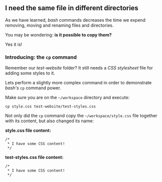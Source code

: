 ## I need the same file in different directories

As we have learned, _bash_ commands decreases the time we expend removing, moving and renaming files and directories. 

You may be wondering: __is it possible to copy them?__

Yes it is!

### Introducing: the `cp` command

Remember our _test-website_ folder? It still needs a _CSS stylesheet_ file for adding some styles to it.

Lets perform a slightly more complex command in order to demonstrate _bash's_ `cp` command power.

Make sure you are on the `~/workspace` directory and execute:

```
cp style.css test-website/test-styles.css
```

Not only did the `cp` command copy the `~/workspace/style.css` file together with its content, but also changed its name:

__style.css file content:__

```
/*
 * I have some CSS content!
 */
```

__test-styles.css file content:__

```
/*
 * I have some CSS content!
 */
```
